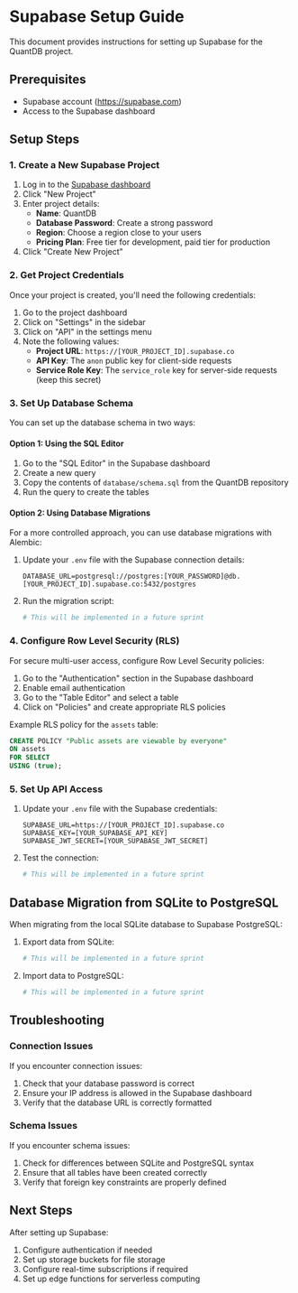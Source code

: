 # Supabase Setup Guide

This document provides instructions for setting up Supabase for the QuantDB project.

## Prerequisites

- Supabase account (https://supabase.com)
- Access to the Supabase dashboard

## Setup Steps

### 1. Create a New Supabase Project

1. Log in to the [Supabase dashboard](https://app.supabase.com)
2. Click "New Project"
3. Enter project details:
   - **Name**: QuantDB
   - **Database Password**: Create a strong password
   - **Region**: Choose a region close to your users
   - **Pricing Plan**: Free tier for development, paid tier for production
4. Click "Create New Project"

### 2. Get Project Credentials

Once your project is created, you'll need the following credentials:

1. Go to the project dashboard
2. Click on "Settings" in the sidebar
3. Click on "API" in the settings menu
4. Note the following values:
   - **Project URL**: `https://[YOUR_PROJECT_ID].supabase.co`
   - **API Key**: The `anon` public key for client-side requests
   - **Service Role Key**: The `service_role` key for server-side requests (keep this secret)

### 3. Set Up Database Schema

You can set up the database schema in two ways:

#### Option 1: Using the SQL Editor

1. Go to the "SQL Editor" in the Supabase dashboard
2. Create a new query
3. Copy the contents of `database/schema.sql` from the QuantDB repository
4. Run the query to create the tables

#### Option 2: Using Database Migrations

For a more controlled approach, you can use database migrations with Alembic:

1. Update your `.env` file with the Supabase connection details:
   ```
   DATABASE_URL=postgresql://postgres:[YOUR_PASSWORD]@db.[YOUR_PROJECT_ID].supabase.co:5432/postgres
   ```
2. Run the migration script:
   ```bash
   # This will be implemented in a future sprint
   ```

### 4. Configure Row Level Security (RLS)

For secure multi-user access, configure Row Level Security policies:

1. Go to the "Authentication" section in the Supabase dashboard
2. Enable email authentication
3. Go to the "Table Editor" and select a table
4. Click on "Policies" and create appropriate RLS policies

Example RLS policy for the `assets` table:

```sql
CREATE POLICY "Public assets are viewable by everyone"
ON assets
FOR SELECT
USING (true);
```

### 5. Set Up API Access

1. Update your `.env` file with the Supabase credentials:
   ```
   SUPABASE_URL=https://[YOUR_PROJECT_ID].supabase.co
   SUPABASE_KEY=[YOUR_SUPABASE_API_KEY]
   SUPABASE_JWT_SECRET=[YOUR_SUPABASE_JWT_SECRET]
   ```

2. Test the connection:
   ```bash
   # This will be implemented in a future sprint
   ```

## Database Migration from SQLite to PostgreSQL

When migrating from the local SQLite database to Supabase PostgreSQL:

1. Export data from SQLite:
   ```bash
   # This will be implemented in a future sprint
   ```

2. Import data to PostgreSQL:
   ```bash
   # This will be implemented in a future sprint
   ```

## Troubleshooting

### Connection Issues

If you encounter connection issues:

1. Check that your database password is correct
2. Ensure your IP address is allowed in the Supabase dashboard
3. Verify that the database URL is correctly formatted

### Schema Issues

If you encounter schema issues:

1. Check for differences between SQLite and PostgreSQL syntax
2. Ensure that all tables have been created correctly
3. Verify that foreign key constraints are properly defined

## Next Steps

After setting up Supabase:

1. Configure authentication if needed
2. Set up storage buckets for file storage
3. Configure real-time subscriptions if required
4. Set up edge functions for serverless computing
